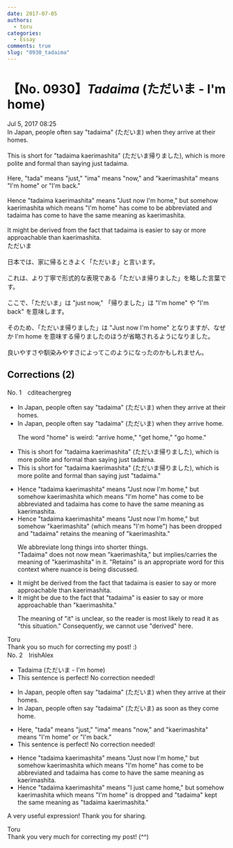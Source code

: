 ```yaml
---
date: 2017-07-05
authors:
  - toru
categories:
  - Essay
comments: true
slug: "0930_tadaima"
---
```


# 【No. 0930】<strong><em>Tadaima</em></strong> (ただいま - I'm home)
<div class="date">Jul 5, 2017 08:25</div>
<div id="post"><div id="body_show_ori">
In Japan, people often say "tadaima" (ただいま) when they arrive at their homes.<br/><br/>This is short for "tadaima kaerimashita" (ただいま帰りました), which is more polite and formal than saying just tadaima.<br/><br/>Here, "tada" means "just," "ima" means "now," and "kaerimashita" means "I'm home" or "I'm back."<br/><br/>Hence "tadaima kaerimashita" means "Just now I'm home," but somehow kaerimashita which means "I'm home" has come to be abbreviated and tadaima has come to have the same meaning as kaerimashita.<br/><br/>It might be derived from the fact that tadaima is easier to say or more approachable than kaerimashita.
</div></div>

<!-- more -->

<div id="post_ja"><div id="body_show_mo">
ただいま<br/><br/>日本では、家に帰るときよく「ただいま」と言います。<br/><br/>これは、より丁寧で形式的な表現である「ただいま帰りました」を略した言葉です。<br/><br/>ここで、「ただいま」は "just now," 「帰りました」は "I'm home" や "I'm back" を意味します。<br/><br/>そのため、「ただいま帰りました」は "Just now I'm home" となりますが、なぜか I'm home を意味する帰りましたのほうが省略されるようになりました。<br/><br/>良いやすさや馴染みやすさによってこのようになったのかもしれません。
</div></div>

## Corrections (2)
<div id="block"><div class="first_name"> No. 1　<span class="just_name">cditeachergreg</span></div><div id="block2">
<ul class="correction_field">
<li class="incorrect">In Japan, people often say "tadaima" (ただいま) when they arrive at their homes.</li>
<li class="corrected correct">
In Japan, people often say "tadaima" (ただいま) when they <span class="f_red">arrive home</span>.
<p class="correction_comment">The word "home" is weird: "arrive home," "get home," "go home."</p>
</li>
</ul>
<ul class="correction_field">
<li class="incorrect">This is short for "tadaima kaerimashita" (ただいま帰りました), which is more polite and formal than saying just tadaima.</li>
<li class="corrected correct">
This is short for "tadaima kaerimashita" (ただいま帰りました), which is more polite and formal than saying just <span class="f_red">"</span>tadaima.<span class="f_red">"</span>
</li>
</ul>
<ul class="correction_field">
<li class="incorrect">Hence "tadaima kaerimashita" means "Just now I'm home," but somehow kaerimashita which means "I'm home" has come to be abbreviated and tadaima has come to have the same meaning as kaerimashita.</li>
<li class="corrected correct">
Hence "tadaima kaerimashita" means "Just now I'm home," but somehow <span class="f_red">"</span>kaerimashita<span class="f_red">"</span> <span class="f_red">(</span>which means "I'm home"<span class="f_red">)</span> has <span class="f_red">been dropped</span> and <span class="f_red">"</span>tadaima<span class="f_red">"</span> <span class="f_red">retains the</span> meaning <span class="f_red">of</span> <span class="f_red">"</span>kaerimashita.<span class="f_red">"</span>
<p class="correction_comment">We abbreviate long things into shorter things.<br/>"Tadaima" does not now mean "kaerimashita," but implies/carries the meaning of "kaerimashita" in it. "Retains" is an appropriate word for this context where nuance is being discussed.</p>
</li>
</ul>
<ul class="correction_field">
<li class="incorrect">It might be derived from the fact that tadaima is easier to say or more approachable than kaerimashita.</li>
<li class="corrected correct">
It might be <span class="f_red">due to</span> the fact that <span class="f_red">"</span>tadaima<span class="f_red">"</span> is easier to say or more approachable than <span class="f_red">"</span>kaerimashita.<span class="f_red">"</span>
<p class="correction_comment">The meaning of "it" is unclear, so the reader is most likely to read it as "this situation." Consequently, we cannot use "derived" here.</p>
</li>
</ul>
</div><div class="name"><span class="just_name">Toru</span><br>
Thank you so much for correcting my post! :)
</div>
</div>
<div id="block"><div class="first_name"> No. 2　<span class="just_name">IrishAlex</span></div><div id="block2">
<ul class="correction_field">
<li class="incorrect">Tadaima (ただいま - I'm home)</li>
<li class="corrected perfect">This sentence is perfect! No correction needed!</li>
</ul>
<ul class="correction_field">
<li class="incorrect">In Japan, people often say "tadaima" (ただいま) when they arrive at their homes.</li>
<li class="corrected correct">
In Japan, people often say "tadaima" (ただいま) <span class="f_blue">as soon as </span>they <span class="f_blue">come </span>home.
</li>
</ul>
<ul class="correction_field">
<li class="incorrect">Here, "tada" means "just," "ima" means "now," and "kaerimashita" means "I'm home" or "I'm back."</li>
<li class="corrected perfect">This sentence is perfect! No correction needed!</li>
</ul>
<ul class="correction_field">
<li class="incorrect">Hence "tadaima kaerimashita" means "Just now I'm home," but somehow kaerimashita which means "I'm home" has come to be abbreviated and tadaima has come to have the same meaning as kaerimashita.</li>
<li class="corrected correct">
Hence "tadaima kaerimashita" means "<span class="f_blue">I just came </span>home," but somehow kaerimashita which means "I'm home" <span class="f_blue">is dropped </span>and <span class="f_blue">"</span>tadaima<span class="f_blue">"</span> <span class="f_blue">kept </span>the same meaning as <span class="f_blue">"</span>tadaima kaerimashita.<span class="f_blue">"</span>
</li>
</ul>
<p class="comment_small">
 A very useful expression! Thank you for sharing.
</p>

</div><div class="name"><span class="just_name">Toru</span><br>
Thank you very much for correcting my post! (^^)
</div>
</div>
